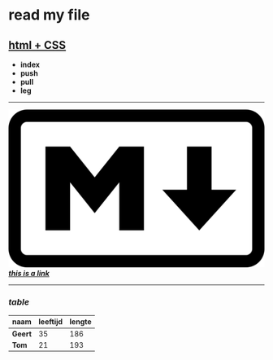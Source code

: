 
# read my file

## [html + CSS](https://www.w3schools.com)

* **index**
* **push**
* **pull**
* **leg**
___
![image html](image/Markdown.jpg)
 [**_this is a link_**](https://www.google.be/?hl=nl)
___
### _table_

|naam |leeftijd  | lengte|
--- | --- | ---|
|**Geert**|35|186|
|**Tom**|21|193|
